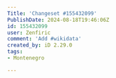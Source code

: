 ```yaml
---
Title: 'Changeset #155432099'
PublishDate: 2024-08-18T19:46:06Z
id: 155432099
user: Zenfiric
comment: 'Add #wikidata'
created_by: iD 2.29.0
tags:
- Montenegro

---
```

